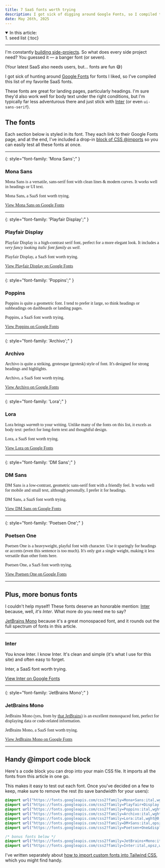 ```yaml
---
title: 7 SaaS fonts worth trying
description: I got sick of digging around Google Fonts, so I compiled this list of my favorite SaaS fonts. It includes 7 all-time classics, plus two bonus fonts. There's a font for every SaaS in this article.
date: May 26th, 2025
---
```


<details open>
<summary>In this article:</summary>
<aside markdown="1">
1. seed list
{:toc}
</aside>
</details>
<hr />

I'm constantly [building side-projects](/now). So what does every side project need? You guessed it — a banger font (or seven).

(Your latest SaaS also needs users, but... fonts are fun 😅)

I got sick of hunting around [Google Fonts](https://fonts.google.com) for fonts I liked, so I've compiled this list of my favorite SaaS fonts.

These fonts are great for landing pages, particularly headings. I'm sure they'd also work well for body text under the right conditions, but I'm typically far less adventurous there and just stick with [Inter](https://fonts.google.com/specimen/Inter) (or even `ui-sans-serif`).

## The fonts

Each section below is styled in its font. They each link to their Google Fonts page, and at the end, I've included a drop-in [block of CSS @imports](#handy-import-code-block) so you can easily test all these fonts at once.

---

{: style="font-family: 'Mona Sans';" }

### Mona Sans

<div style="font-family: 'Mona Sans';">
Mona Sans is a versatile, sans-serif font with clean lines & modern curves. It works well in headings or UI text.

<p class="my-4 text-3xl not-prose font-semibold tracking-tight text-center">Mona Sans, a SaaS font worth trying.</p>

<a class="block mx-auto w-fit" href="https://fonts.google.com/specimen/Mona+Sans" target="_blank">View Mona Sans on Google Fonts</a>

</div>

---

{: style="font-family: 'Playfair Display';" }

### Playfair Display

<div style="font-family: 'Playfair Display';">

Playfair Display is a high-contrast serif font, perfect for a more elegant look. It includes a <i>very fancy looking italic font family as well.</i>

<p class="my-4 text-3xl not-prose font-semibold tracking-tight text-center">Playfair Display, a SaaS font worth trying.</p>

<a class="block mx-auto w-fit" href="https://fonts.google.com/specimen/Playfair+Display" target="_blank">View Playfair Display on Google Fonts</a>

</div>

---

{: style="font-family: 'Poppins';" }

### Poppins

<div style="font-family: 'Poppins';" class="*:tracking-normal">
Poppins is quite a geometric font. I tend to prefer it large, so think headings or subheadings on dashboards or landing pages.

<p class="my-4 text-3xl not-prose font-semibold tracking-tight text-center">Poppins, a SaaS font worth trying.</p>

<a class="block mx-auto w-fit" href="https://fonts.google.com/specimen/Poppins" target="_blank">View Poppins on Google Fonts</a>

</div>

---

{: style="font-family: 'Archivo';" }

### Archivo

<div style="font-family: 'Archivo';">
Archivo is quite a striking, grotesque (grotesk) style of font. It's designed for strong headings and highlights.

<p class="my-4 text-3xl not-prose font-semibold tracking-tight text-center">Archivo, a SaaS font worth trying.</p>

<a class="block mx-auto w-fit" href="https://fonts.google.com/specimen/Archivo" target="_blank">View Archivo on Google Fonts</a>

</div>

---

{: style="font-family: 'Lora';" }

### Lora

<div style="font-family: 'Lora';">
Lora brings <i>warmth</i> to your writing. Unlike many of the fonts on this list, it excels as body text: perfect for long-form text and thoughtful design.

<p class="my-4 text-3xl not-prose font-semibold tracking-tight text-center">Lora, a SaaS font worth trying.</p>

<a class="block mx-auto w-fit" href="https://fonts.google.com/specimen/Lora" target="_blank">View Lora on Google Fonts</a>

</div>

---

{: style="font-family: 'DM Sans';" }

### DM Sans

<div style="font-family: 'DM Sans';">
DM Sans is a low-contrast, geometric sans-serif font with a friendly feel. It works well for mobile and small text, although personally, I prefer it for headings.

<p class="my-4 text-3xl not-prose font-semibold tracking-tight text-center">DM Sans, a SaaS font worth trying.</p>

<a class="block mx-auto w-fit" href="https://fonts.google.com/specimen/DM+Sans" target="_blank">View DM Sans on Google Fonts</a>

</div>

---

{: style="font-family: 'Poetsen One';" }

### Poetsen One

<div style="font-family: 'Poetsen One';">
Poetsen One is a heavyweight, playful font with character. Use it sparingly for headings or accents (even this sentence is too much). It's only got a single weight, making it less versatile than other fonts here.

<p class="my-4 text-3xl not-prose font-semibold tracking-tight text-center">Poetsen One, a SaaS font worth trying.</p>

<a class="block mx-auto w-fit" href="https://fonts.google.com/specimen/Poetsen+One" target="_blank">View Poetsen One on Google Fonts</a>

</div>

---

## Plus, more bonus fonts

I couldn't help myself! These fonts deserve an honorable mention: [Inter](#inter) because, well, _it's Inter_. What more do you need me to say?

[JetBrains Mono](#jetbrains-mono) because it's a great monospaced font, and it rounds out the full spectrum of fonts in this article.

---

### Inter

<div style="">
You know Inter. I know Inter. It's clean and simple (it's what I use for this site) and often easy to forget.

<p class="my-4 text-3xl not-prose font-semibold tracking-tight text-center">Inter, a SaaS font worth trying.</p>

<a class="block mx-auto w-fit" href="https://fonts.google.com/specimen/Inter" target="_blank">View Inter on Google Fonts</a>

</div>

---

{: style="font-family: 'JetBrains Mono';" }

### JetBrains Mono

<div style="font-family: 'JetBrains Mono';">
JetBrains Mono (yes, from by <a href="https://www.jetbrains.com/lp/mono/">that JetBrains</a>) is an excellent monospaced font, perfect for displaying data or code-related information.

<p class="my-4 text-3xl not-prose font-semibold tracking-tight text-center">JetBrains Mono, a SaaS font worth trying.</p>

<a class="block mx-auto w-fit" href="https://fonts.google.com/specimen/JetBrains+Mono" target="_blank">View JetBrains Mono on Google Fonts</a>

</div>

---

## Handy @import code block

Here's a code block you can drop into your main CSS file. It imports all the fonts from this article in one go.

This makes it easy to test out each font. Once you've decided on a few to keep, make sure to remove the rest (to save bandwidth for your users):

```css
@import url("https://fonts.googleapis.com/css2?family=Mona+Sans:ital,wght@0,200..900;1,200..900&display=swap");
@import url("https://fonts.googleapis.com/css2?family=Playfair+Display:ital,wght@0,400..900;1,400..900&display=swap");
@import url("https://fonts.googleapis.com/css2?family=Poppins:ital,wght@0,100;0,200;0,300;0,400;0,500;0,600;0,700;0,800;0,900;1,100;1,200;1,300;1,400;1,500;1,600;1,700;1,800;1,900&display=swap");
@import url("https://fonts.googleapis.com/css2?family=Archivo:ital,wght@0,100..900;1,100..900&display=swap");
@import url("https://fonts.googleapis.com/css2?family=Lora:ital,wght@0,400..700;1,400..700&display=swap");
@import url("https://fonts.googleapis.com/css2?family=DM+Sans:ital,opsz,wght@0,9..40,100..1000;1,9..40,100..1000&display=swap");
@import url("https://fonts.googleapis.com/css2?family=Poetsen+One&display=swap");

/* bonus fonts below */
@import url("https://fonts.googleapis.com/css2?family=JetBrains+Mono:ital,wght@0,100..800;1,100..800&display=swap");
@import url("https://fonts.googleapis.com/css2?family=Inter:ital,opsz,wght@0,14..32,100..900;1,14..32,100..900&display=swap");
```

<style>
  @import url("https://fonts.googleapis.com/css2?family=Mona+Sans:ital,wght@0,200..900;1,200..900&display=swap");
  @import url("https://fonts.googleapis.com/css2?family=Playfair+Display:ital,wght@0,400..900;1,400..900&display=swap");
  @import url("https://fonts.googleapis.com/css2?family=Poppins:ital,wght@0,100;0,200;0,300;0,400;0,500;0,600;0,700;0,800;0,900;1,100;1,200;1,300;1,400;1,500;1,600;1,700;1,800;1,900&display=swap");
  @import url("https://fonts.googleapis.com/css2?family=Archivo:ital,wght@0,100..900;1,100..900&display=swap");
  @import url("https://fonts.googleapis.com/css2?family=Lora:ital,wght@0,400..700;1,400..700&display=swap");
  @import url("https://fonts.googleapis.com/css2?family=DM+Sans:ital,opsz,wght@0,9..40,100..1000;1,9..40,100..1000&display=swap");
  @import url("https://fonts.googleapis.com/css2?family=Poetsen+One&display=swap");
</style>

I've written separately about [how to import custom fonts into Tailwind CSS](/blog/tailwind-custom-fonts), which you might find handy.
